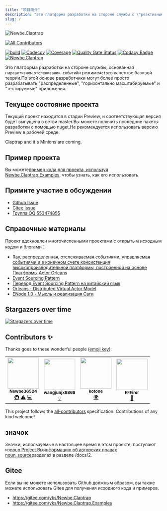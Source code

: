```yaml
---
title: "项目简介"
description: "Это платформа разработки на стороне службы с \"реактивным\", \"отслеживанием событий\" и \"моделью Actor\" в качестве основных теорий.По этой основе разработчики могут более просто разрабатывать \"распределенные\", \"горизонтально масштабируемые\" и \"тестируемые\" приложения."
slug: /
---
```


![Newbe.Claptrap](https://www.newbe.pro/images/main_banner.png)

<!-- ALL-CONTRIBUTORS-BADGE:START - Do not remove or modify this section -->

[![All Contributors](https://img.shields.io/badge/all_contributors-4-orange.svg?style=flat-square)](#contributors-)

<!-- ALL-CONTRIBUTORS-BADGE:END -->

[![build](https://github.com/newbe36524/Newbe.Claptrap/workflows/Claptrap/badge.svg)](https://github.com/newbe36524/Newbe.Claptrap/actions) [![Codecov](https://img.shields.io/codecov/c/github/newbe36524/Newbe.Claptrap)](https://codecov.io/gh/newbe36524/Newbe.Claptrap) [![Coverage](https://sonarcloud.io/api/project_badges/measure?project=newbe36524_Newbe.Claptrap&metric=coverage)](https://sonarcloud.io/dashboard?id=newbe36524_Newbe.Claptrap) [![Quality Gate Status](https://sonarcloud.io/api/project_badges/measure?project=newbe36524_Newbe.Claptrap&metric=alert_status)](https://sonarcloud.io/dashboard?id=newbe36524_Newbe.Claptrap) [![Codacy Badge](https://api.codacy.com/project/badge/Grade/1fd0e7443364414ca0003dab27f9f9b8)](https://www.codacy.com/manual/472158246/Newbe.Claptrap?utm_source=github.com&utm_medium=referral&utm_content=newbe36524/Newbe.Claptrap&utm_campaign=Badge_Grade) [![Newbe.Claptrap](https://img.shields.io/nuget/v/Newbe.Claptrap?label=Newbe.Claptrap%20nuget&logo=Newbe.Claptrap&style=flat-square)](https://www.nuget.org/packages/Newbe.Claptrap/)

Это платформа разработки на стороне службы, основанная на`реактивном`,`отслеживании событий`и режиме`Actor`в качестве базовой теории.По этой основе разработчики могут более просто разрабатывать "распределенные", "горизонтально масштабируемые" и "тестируемые" приложения.

## Текущее состояние проекта

Текущий проект находится в стадии Preview, и соответствующая версия будет выпущена в ветви master.Вы можете получить последние пакеты разработки с помощью nuget.Не рекомендуется использовать версию Preview в рабочей среде.

Claptrap and it`s Minions are coming.

## Пример проекта

Вы можете[пример кода для проекта, используя Newbe.Claptrap.Examples](https://github.com/newbe36524/Newbe.Claptrap.Examples), чтобы узнать, как его использовать.

## Примите участие в обсуждении

- [Github Issue](https://github.com/newbe36524/Newbe.Claptrap/issues)
- [Gitee Issue](https://gitee.com/yks/Newbe.Claptrap/issues)
- [Группа QQ 553474855](https://jq.qq.com/?_wv=1027&k=5uJGXf5)

## Справочные материалы

Проект вдохновлен многочисленными проектами с открытым исходным кодом и блогами：

- [Ray, распределенная, отслеживаемая событиями, управляемая событиями и в конечном счете консистенция высокопроизводительной платформы, построенной на основе Платформы Actor Orleans](https://github.com/RayTale/Ray)
- [Event Sourcing Pattern](https://docs.microsoft.com/en-us/previous-versions/msp-n-p/dn589792%28v%3dpandp.10%29)
- [Перевод Event Sourcing Pattern на китайский язык](https://www.infoq.cn/article/event-sourcing)
- [Orleans - Distributed Virtual Actor Model](https://github.com/dotnet/orleans)
- [ENode 1.0 - Мысль и реализация Саги](http://www.cnblogs.com/netfocus/p/3149156.html)

## Stargazers over time

[![Stargazers over time](https://starchart.cc/newbe36524/Newbe.Claptrap.svg)](https://starchart.cc/newbe36524/Newbe.Claptrap)

## Contributors ✨

Thanks goes to these wonderful people ([emoji key](https://allcontributors.org/docs/en/emoji-key)):

<!-- ALL-CONTRIBUTORS-LIST:START - Do not remove or modify this section -->
<!-- prettier-ignore-start -->
<!-- markdownlint-disable -->
<table>
  <tr>
    <td align="center"><a href="https://www.newbe.pro"><img src="https://avatars1.githubusercontent.com/u/7685462?v=4" width="100px;" alt=""/><br /><sub><b>Newbe36524</b></sub></a><br /><a href="#infra-newbe36524" title="Infrastructure (Hosting, Build-Tools, etc)">🚇</a> <a href="https://github.com/newbe36524/Newbe.Claptrap/commits?author=newbe36524" title="Tests">⚠️</a> <a href="https://github.com/newbe36524/Newbe.Claptrap/commits?author=newbe36524" title="Code">💻</a></td>
    <td align="center"><a href="https://github.com/wangjunjx8868"><img src="https://avatars3.githubusercontent.com/u/5389565?v=4" width="100px;" alt=""/><br /><sub><b>wangjunjx8868</b></sub></a><br /><a href="#example-wangjunjx8868" title="Examples">💡</a></td>
    <td align="center"><a href="https://github.com/kotoneme"><img src="https://avatars3.githubusercontent.com/u/43395111?v=4" width="100px;" alt=""/><br /><sub><b>kotone</b></sub></a><br /><a href="#translation-kotoneme" title="Translation">🌍</a></td>
    <td align="center"><a href="https://github.com/FFFirer"><img src="https://avatars2.githubusercontent.com/u/22254170?v=4" width="100px;" alt=""/><br /><sub><b>FFFirer</b></sub></a><br /><a href="https://github.com/newbe36524/Newbe.Claptrap/issues?q=author%3AFFFirer" title="Bug reports">🐛</a></td>
  </tr>
</table>

<!-- markdownlint-enable -->
<!-- prettier-ignore-end -->

<!-- ALL-CONTRIBUTORS-LIST:END -->

This project follows the [all-contributors](https://github.com/all-contributors/all-contributors) specification. Contributions of any kind welcome!

## значок

Значки, используемые в настоящее время в этом проекте, поступают из[noun Project](https://thenounproject.com/).Вы[информацию об авторских правах noun_source](https://github.com/newbe36524/Newbe.Claptrap/tree/master/docs/noun_source)разделах в разделе /docs/2.

## Gitee

Если вы не можете использовать Github должным образом, вы также можете использовать Gitee для получения исходного кода и примеров.

- <https://gitee.com/yks/Newbe.Claptrap>
- <https://gitee.com/yks/Newbe.Claptrap.Examples>
